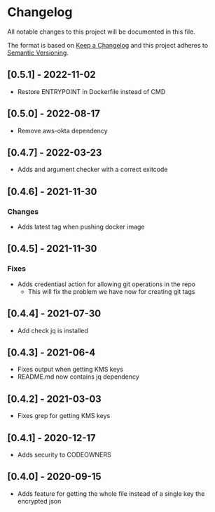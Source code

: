 # Changelog


All notable changes to this project will be documented in this file.

The format is based on [Keep a Changelog](http://keepachangelog.com/en/1.0.0/)
and this project adheres to [Semantic Versioning](http://semver.org/spec/v2.0.0.html).

## [0.5.1] - 2022-11-02
 - Restore ENTRYPOINT in Dockerfile instead of CMD

## [0.5.0] - 2022-08-17
 - Remove aws-okta dependency

## [0.4.7] - 2022-03-23
 - Adds and argument checker with a correct exitcode

## [0.4.6] - 2021-11-30

### Changes 
 - Adds latest tag when pushing docker image 

## [0.4.5] - 2021-11-30

### Fixes
 - Adds credentiasl action for allowing git operations in the repo
   - This will fix the problem we have now for creating git tags 

## [0.4.4] - 2021-07-30
 - Add check jq is installed 

## [0.4.3] - 2021-06-4
 - Fixes output when getting KMS keys
 - README.md now contains jq dependency

## [0.4.2] - 2021-03-03
 - Fixes grep for getting KMS keys

## [0.4.1] - 2020-12-17
 - Adds security to CODEOWNERS

## [0.4.0] - 2020-09-15
 - Adds feature for getting the whole file instead of a single key the encrypted json
